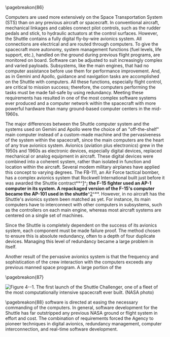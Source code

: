 \pagebreakon{86}

Computers are used more extensively on the Space
Transportation System (STS) than on any previous aircraft or spacecraft.
In conventional aircraft, mechanical linkages and cables connect pilot
controls, such as the rudder pedals and stick, to hydraulic actuators at
the control surfaces. However, the Shuttle contains a fully digital
fly-by-wire avionics system. All connections are electrical and are
routed through computers. To give the spacecraft more autonomy, system
management functions (fuel levels, life support, etc.), handled on the
ground during previous flight programs, are monitored on board. Software
can be adjusted to suit increasingly complex and varied payloads.
Subsystems, like the main engines, that had no computer assistance
before use them for performance improvement. And, as in Gemini and
Apollo, guidance and navigation tasks are accomplished on the Shuttle
with computers. All these functions, especially flight control, are
critical to mission success; therefore, the computers performing the
tasks must be made fail-safe by using redundancy. Meeting these
requirements has resulted in one of the most complex software systems
ever produced and a computer network within the spacecraft with more
powerful hardware than many ground-based computer centers in the
mid-1960s.

The major differences between the Shuttle computer system and the
systems used on Gemini and Apollo were the choice of an "off-the-shelf"
main computer instead of a custom-made machine and the pervasiveness of
the system within the spacecraft, since the main computers are the heart
of any true avionics system. Avionics (*avi*ation plus electr*onics*) grew
in the 1950s and 1960s as electronic devices, especially digital
devices, replaced mechanical or analog equipment in aircraft. These
digital devices were combined into a coherent system, rather than
isolated in function and location within the aircraft. Several modem
military airplanes have applied this concept to varying degrees. The
FB-111, an Air Force tactical bomber, has a complex avionics system that
Rockwell International built just before it was awarded the Shuttle
contract**^[1](Source4.html)^**; the F-15 fighter used an AP-1 computer
in its system. A repackaged version of the F-15's computer became the
AP-101 used in the shuttle**^[2](Source4.html)^**. However, in no
aircraft has the Shuttle's avionics system been matched as yet. For
instance, its main computers have to interconnect with other computers
in subsystems, such as the controllers on each main engine, whereas most
aircraft systems are centered on a single set of machines.

Since the Shuttle is completely dependent on the success of its avionics
system, each component must be made failure proof. The method chosen to
ensure this is absolute redundancy, often to a depth of four duplicate
devices. Managing this level of redundancy became a large problem in
itself.

Another result of the pervasive avionics system is that the frequency
and sophistication of the crew interaction with the computers exceeds
any previous manned space program. A large portion of the

\pagebreakon{87}

![**Figure 4--1**. The first launch of the Shuttle *Challenger*, one of a fleet
of the most computationally intensive spacecraft ever built. (NASA
photo)](images/p87.jpg)

\pagebreakon{88} software is directed at easing the necessary commanding
of the computers. In general, software development for the Shuttle has
far outstripped any previous NASA ground or flight system in effort and
cost. The combination of requirements forced the Agency to pioneer
techniques in digital avionics, redundancy management, computer
interconnection, and real-time software development.
